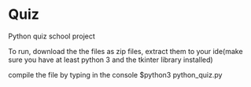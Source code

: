 # Quiz
Python quiz school project

To run, download the the files as zip files, extract them to your ide(make sure you have at least python 3 and the tkinter library installed)

compile the file by typing in the console $python3 python_quiz.py
